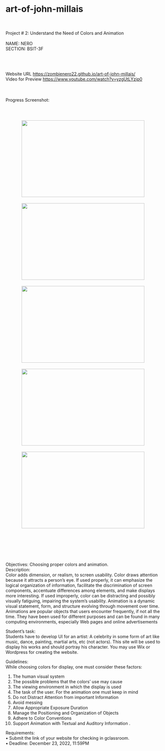 # art-of-john-millais
<br>
<br>
Project # 2: Understand the Need of Colors and Animation
<br>
<br>
NAME: NERO
<br>
SECTION: BSIT-3F
<br>
<br>
<br>
<br>

Website URL
https://zombienero22.github.io/art-of-john-millais/
<br>
Video for Preview
https://www.youtube.com/watch?v=yzgUtLYzip0
<br>
<br>
<br>
<br>
Progress Screenshot:
<div align="center">  
<br>
<br>
<img style="margin: 10px" src="https://i.postimg.cc/nzFDFrFK/Screenshot-1046.png" width="400" height="250" />  
<img style="margin: 10px" src="https://i.postimg.cc/pXzzJg6F/Screenshot-1048.png" width="400" height="250" />  
<img style="margin: 10px" src="https://i.postimg.cc/nh5xVPn3/Screenshot-1050.png" width="400" height="250" />  
<img style="margin: 10px" src="https://i.postimg.cc/sft0XCWQ/Screenshot-1053.png" width="400" height="250" />  
<img style="margin: 10px" src="https://i.postimg.cc/qqnwngKt/Screenshot-1054.png" width="400" height="250" />  
<br>
<br>
</div>  

<br>
<br>
<br>
<br>

Objectives: Choosing proper colors and animation. 
<br>
Description: 
<br>
Color adds dimension, or realism, to screen usability. Color draws attention because it attracts a person’s eye. If used properly, it can emphasize the logical organization of information, facilitate the discrimination of screen components, accentuate differences among elements, and make displays more interesting. If used improperly, color can be distracting and possibly visually fatiguing, impairing the system’s usability. 
Animation is a dynamic visual statement, form, and structure evolving through movement over time. Animations are popular objects that users encounter frequently, if not all the time. They have been used for different purposes and can be found in many computing environments, especially Web pages and online advertisements

Student’s task: 
<br>
Students have to develop UI for an artist: A celebrity in some form of art like music, dance, painting, martial arts, etc (not actors). This site will be used to display his works and should portray his character. You may use Wix or Wordpress for creating the website.

Guidelines: 
<br>
While choosing colors for display, one must consider these factors:  
1.	The human visual system  
2.	The possible problems that the colors’ use may cause  
3.	The viewing environment in which the display is used  
4.	The task of the user. 
For the animation one must keep in mind 
1.	 Do not Distract Attention from important Information 
2.	 Avoid messing
3.	 Allow Appropriate Exposure Duration  
4.	Manage the Positioning and Organization of Objects  
5.	Adhere to Color Conventions
6.	  Support Animation with Textual and Auditory Information .

Requirements: 
<br>
•	  Submit the link of your website for checking in gclassroom.
<br>
•	  Deadline:  December 23, 2022, 11:59PM  

